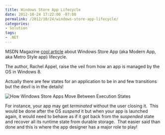```yaml
---
title: Windows Store App Lifecycle
date: 2012-10-24 17:22:00 -07:00
permalink: /2012/10/24/windows-store-app-lifecycle/
categories:
- Solution
tags:
- .NET
---
```

<p>MSDN Magazine <a href="http://msdn.microsoft.com/en-us/magazine/jj660301.aspx">cool article</a> about Windows Store App (aka Modern App, aka Metro Style app) lifecycle.</p>  <p>The author, Rachel Appel, raise the veil from how an app is managed by the OS in Windows 8.</p>  <p>Actually there are few states for an application to be in and few transitions but the devil is in the details!</p>  <p><img title="How Windows Store Apps Move Between Execution States" alt="How Windows Store Apps Move Between Execution States" src="http://i.msdn.microsoft.com/jj660301.Appel_Figure1_hires(en-us,MSDN.10).jpg" /></p>  <p>For instance, your app may get <em>terminated </em>without the user closing it.&#160; This would be done after the OS <em>suspend</em> it but when your app is launched again, it would need to behave as if it got back from the <em>suspended</em> state and recover all its runtime state from durable storage.&#160; That easier said than done and this is where the app designer has a major role to play!</p>